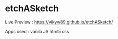 # etchASketch

Live Preview : https://vikyw89.github.io/etchASketch/

Apps used :
vanila JS
html5
css
